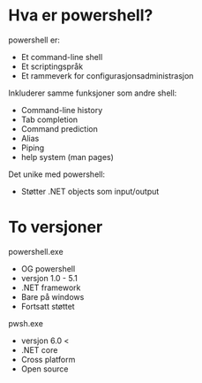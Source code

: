# Hva er powershell?

powershell er:
- Et command-line shell
- Et scriptingspråk
- Et rammeverk for configurasjonsadministrasjon

Inkluderer samme funksjoner som andre shell:
- Command-line history
- Tab completion
- Command prediction
- Alias
- Piping
- help system (man pages)

Det unike med powershell:
- Støtter .NET objects som input/output

# To versjoner
powershell.exe
- OG powershell
- versjon 1.0 - 5.1
- .NET framework
- Bare på windows
- Fortsatt støttet

pwsh.exe
- versjon 6.0 <
- .NET core
- Cross platform
- Open source
